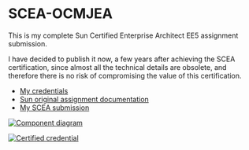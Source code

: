 # SCEA-OCMJEA
This is my complete Sun Certified Enterprise Architect EE5 assignment submission.

I have decided to publish it now, a few years after achieving the SCEA certification, since almost all the technical details are obsolete, and therefore there is no risk of compromising the value of this certification.

* [My credentials](https://www.youracclaim.com/badges/1add221c-dc18-4f4e-9dd1-3c73b95cfbf8)
* [Sun original assignment documentation](https://rawgit.com/idelvall/SCEA-OCMJEA/master/scea-SR1825921/Assignment/1.htm)
* [My SCEA submission](https://rawgit.com/idelvall/SCEA-OCMJEA/master/scea-SR1825921/index.html)

[![Component diagram](https://raw.githubusercontent.com/idelvall/SCEA-OCMJEA/master/scea-SR1825921/images/com_dgm.gif)](https://rawgit.com/idelvall/SCEA-OCMJEA/master/scea-SR1825921/diagrams/component/com_dgm.html)


[![Certified credential](scea-SR1825921/Oracle-Certification-badge_OC-Master.png)](https://www.youracclaim.com/badges/1add221c-dc18-4f4e-9dd1-3c73b95cfbf8)
